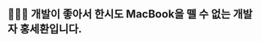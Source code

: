 ## 🧑🏻‍💻 개발이 좋아서 한시도 MacBook을 뗄 수 없는 개발자 홍세환입니다.

<!--
**HongSehwan/HongSehwan** is a ✨ _special_ ✨ repository because its `README.md` (this file) appears on your GitHub profile.

Here are some ideas to get you started:

- 🔭 I’m currently working on ...
- 🌱 I’m currently learning ...
- 👯 I’m looking to collaborate on ...
- 🤔 I’m looking for help with ...
- 💬 Ask me about ...
- 📫 How to reach me: ...
- 😄 Pronouns: ...
- ⚡ Fun fact: ...
-->
